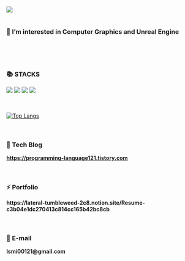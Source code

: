 <!--
**SongmiLim/SongmiLim** is a ✨ _special_ ✨ repository because its `README.md` (this file) appears on your GitHub profile.

Here are some ideas to get you started:

- 🔭 I’m currently working on ...
- 🌱 I’m currently learning ...
- 👯 I’m looking to collaborate on ...
- 🤔 I’m looking for help with ...
- 💬 Ask me about ...
- 📫 How to reach me: ...
- 😄 Pronouns: ...
- ⚡ Fun fact: ...
-->

<br>
<br>
<img src="https://capsule-render.vercel.app/api?type=venom&color=auto&height=300&section=header&text=Hi%20I'm%20Songmi&fontSize=90" />
<br>
<br>
<h3>🌱 I’m interested in Computer Graphics and Unreal Engine</h3>
<br>
<br>
<br>
<div><h3>📚 STACKS</h2></div>

<img src="https://img.shields.io/badge/C-00599C?style=for-the-badge&logo=c&logoColor=white"> <img src="https://img.shields.io/badge/C%2B%2B-00599C?style=for-the-badge&logo=c%2B%2B&logoColor=white"> <img src="https://img.shields.io/badge/unrealengine-%23313131.svg?style=for-the-badge&logo=unrealengine&logoColor=white"> <img src="https://img.shields.io/badge/Python-14354C?style=for-the-badge&logo=python&logoColor=white">
<br>
<br>
<br>

[![Top Langs](https://github-readme-stats.vercel.app/api/top-langs/?username=songmiLim)](https://github.com/anuraghazra/github-readme-stats)
<br>
<br>
<br>

<b><h3>🔭 Tech Blog </h3></a>
<!--[![Tech Blog Badge](http://img.shields.io/badge/-Tech%20blog-orange?style=flat-square&logo=&link=https://zzsza.github.io/)](https://velog.io/@jiyoungzero)--><!--<img src="https://img.shields.io/badge/C-00599C?style=for-the-badge&logo=c%2B%2B&logoColor=white"><br>-->
https://programming-language121.tistory.com
<br>
<br>
<br>

<h3><b>⚡ Portfolio</b></h3>
https://lateral-tumbleweed-2c8.notion.site/Resume-c3b04e1dc270413c814cc165b42bc8cb
<br>
<br>
<br>

<h3><b>📧 E-mail </b></h3>
lsmi00121@gmail.com
<br>
<br>
<br>
